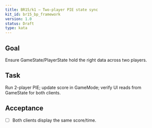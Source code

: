 ```yaml
---
title: BR15/k1 — Two-player PIE state sync
kit_id: br15_bp_framework
version: 1.0
status: Draft
type: kata
---
```

## Goal
Ensure GameState/PlayerState hold the right data across two players.
## Task
Run 2-player PIE; update score in GameMode; verify UI reads from GameState for both clients.
## Acceptance
- [ ] Both clients display the same score/time.